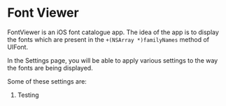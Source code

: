 Font Viewer
==============

FontViewer is an iOS font catalogue app. The idea of the app is to display the fonts which are present in the `+(NSArray *)familyNames` method of UIFont. 

In the Settings page, you will be able to apply various settings to the way the fonts are being displayed.

Some of these settings are:
1. Testing